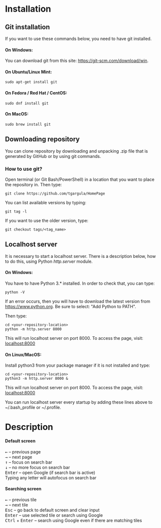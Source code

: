 # Installation

## Git installation
If you want to use these commands below, you need to have git installed.
#### On Windows:
You can download git from this site: https://git-scm.com/download/win.
#### On Ubuntu/Linux Mint:
```shell script
sudo apt-get install git
```
#### On Fedora / Red Hat / CentOS:
```shell script
sudo dnf install git
```
#### On MacOS:
```shell script
sudo brew install git
```

## Downloading repository
You can clone repository by downloading and unpacking .zip file that is generated by GitHub or
by using git commands.

### How to use git?
Open terminal (or Git Bash/PowerShell) in a location that you want to place the repository in.
Then type:
```shell script
git clone https://github.com/tgargula/HomePage
```
You can list available versions by typing:
```shell script
git tag -l
```
If you want to use the older version, type:
```shell script
git checkout tags/<tag_name>
```

## Localhost server

It is necessary to start a localhost server. There is a description below, how to do this, using Python *http.server* module.

#### On Windows:
You have to have Python 3.* installed. In order to check that, you can type:
```shell script
python -V
```
If an error occurs, then you will have to download the latest version from https://www.python.org.
Be sure to select: "Add Python to PATH".

Then type:
```shell script
cd <your-repository-location>
python -m http.server 8000
```
This will run localhost server on port 8000. To access the page, visit: [localhost:8000](http://localhost:8000)

#### On Linux/MacOS:

Install python3 from your package manager if it is not installed and type:
```shell script
cd <your-repository-location>
python3 -m http.server 8000 &
```
This will run localhost server on port 8000. To access the page, visit: [localhost:8000](http://localhost:8000)

You can run localhost server every startup by adding these lines above to ~/.bash_profile or ~/.profile.

# Description

#### Default screen
<kbd>&#8592;</kbd> – previous page\
<kbd>&#8594;</kbd> – next page\
<kbd>&#8593;</kbd> – focus on search bar\
<kbd>&#8595;</kbd> – no more focus on search bar\
<kbd>Enter</kbd> – open Google (if search bar is active)\
Typing any letter will autofocus on search bar

#### Searching screen
<kbd>&#8592;</kbd> – previous tile\
<kbd>&#8594;</kbd> – next tile\
<kbd>Esc</kbd> – go back to default screen and clear input\
<kbd>Enter</kbd> – use selected tile or search using Google\
<kbd>Ctrl</kbd> + <kbd>Enter</kbd> – search using Google even if there are matching tiles